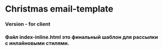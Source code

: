 # Christmas email-template
### Version - for client

### Файл index-inline.html это финальный шаблон для рассылки с инлайновыми стилями.